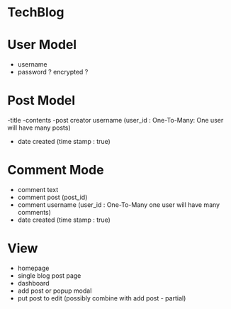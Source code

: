 # TechBlog



# User Model

- username
- password ? encrypted ?

# Post Model

-title
-contents
-post creator username (user_id : One-To-Many: One user will have many posts)
- date created (time stamp : true)

# Comment Mode

- comment text
- comment post (post_id)
- comment username (user_id : One-To-Many
one user will have many comments)
- date created (time stamp : true)

# View
- homepage
- single blog post page
- dashboard
- add post or popup modal
- put post to edit (possibly combine with add post - partial)

